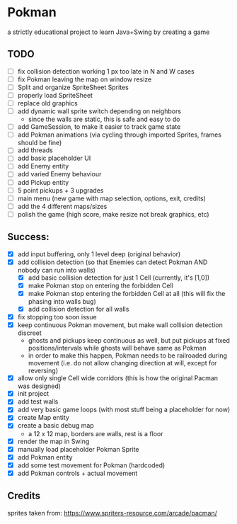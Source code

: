 # Pokman

a strictly educational project to learn Java+Swing by creating a game 

## TODO

- [ ] fix collision detection working 1 px too late in N and W cases
- [ ] fix Pokman leaving the map on window resize
- [ ] Split and organize SpriteSheet Sprites
- [ ] properly load SpriteSheet
- [ ] replace old graphics
- [ ] add dynamic wall sprite switch depending on neighbors
    - since the walls are static, this is safe and easy to do
- [ ] add GameSession, to make it easier to track game state
- [ ] add Pokman animations (via cycling through imported Sprites, frames should be fine)
- [ ] add threads
- [ ] add basic placeholder UI
- [ ] add Enemy entity
- [ ] add varied Enemy behaviour
- [ ] add Pickup entity
- [ ] 5 point pickups + 3 upgrades
- [ ] main menu (new game with map selection, options, exit, credits)
- [ ] add the 4 different maps/sizes
- [ ] polish the game (high score, make resize not break graphics, etc)

## Success:

- [X] add input buffering, only 1 level deep (original behavior)
- [X] add collision detection (so that Enemies can detect Pokman AND nobody can run into walls)
    - [X] add basic collision detection for just 1 Cell (currently, it's [1,0])
    - [X] make Pokman stop on entering the forbidden Cell
    - [X] make Pokman stop entering the forbidden Cell at all (this will fix the phasing into walls bug)
    - [X] add collision detection for all walls
- [X] fix stopping too soon issue
- [X] keep continuous Pokman movement, but make wall collision detection discreet
    - ghosts and pickups keep continuous as well, but put pickups at fixed positions/intervals
      while ghosts will behave same as Pokman
    - in order to make this happen, Pokman  needs to be railroaded during movement (i.e. do not allow changing direction at will, except for reversing)
- [X] allow only single Cell wide corridors (this is how the original Pacman was designed)
- [X] init project
- [X] add test walls
- [X] add very basic game loops (with most stuff being a placeholder for now)
- [X] create Map entity
- [X] create a basic debug map 
	- a 12 x 12 map, borders are walls, rest is a floor
- [X] render the map in Swing
- [X] manually load placeholder Pokman Sprite
- [X] add Pokman entity
- [X] add some test movement for Pokman (hardcoded)
- [X] add Pokman controls + actual movement

## Credits

sprites taken from: https://www.spriters-resource.com/arcade/pacman/

